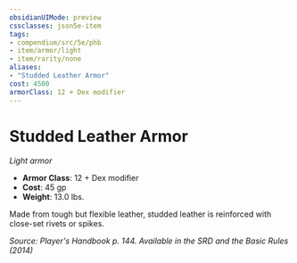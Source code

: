 ```yaml
---
obsidianUIMode: preview
cssclasses: json5e-item
tags:
- compendium/src/5e/phb
- item/armor/light
- item/rarity/none
aliases: 
- "Studded Leather Armor"
cost: 4500
armorClass: 12 + Dex modifier
---
```

# Studded Leather Armor
*Light armor*  

- **Armor Class**: 12 + Dex modifier
- **Cost**: 45 gp
- **Weight**: 13.0 lbs.

Made from tough but flexible leather, studded leather is reinforced with close-set rivets or spikes.

*Source: Player's Handbook p. 144. Available in the <span title='Systems Reference Document (5.1)'>SRD</span> and the Basic Rules (2014)*